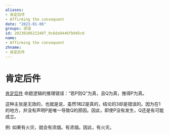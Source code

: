 ```yaml
---
aliases:
- 肯定后件
- Affirming the consequent
date: "2023-01-06"
groups: 谬误
id: 20230106213407_9c6da9446fb945c6
name:
- Affirming the consequent
zhname:
- 肯定后件
---
```


# 肯定后件

[肯定后件](https://zh.wikipedia.org/wiki/%E8%82%AF%E5%AE%9A%E5%BE%8C%E4%BB%B6) 命题逻辑的推理错误：“若P则Q”为真，且Q为真，推得P为真。

这种主张是无效的，也就是说，虽然1和2是真的，结论的3却是错误的。因为在1的地方，并没有声明P是唯一导致Q的原因。因此，即使P没有发生，Q还是有可能成立。

例: 如果有火灾，就会有浓烟。有浓烟。因此，有火灾。